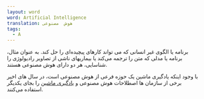 ```yaml
---
layout: word
word: Artificial Intelligence
translation: هوش  مصنوعی
tags:
  - A
---
```

برنامه یا الگوی غیر انسانی که می تواند کارهای پیچیده‌ای را حل کند. به عنوان مثال، برنامه یا مدلی که متن را ترجمه می‌کند یا بیماریهای ناشی از تصاویر رادیولوژی را شناسایی، هر دو دارای هوش مصنوعی هستند.

با وجود اینکه یادگیری ماشین یک حوزه فرعی از هوش مصنوعی است، در سال های اخیر برخی از سازمان ها اصطلاحات هوش مصنوعی و [یادگیری ماشین](/M/machine_learning/) را بجای یکدیگر استفاده می‌کنند.
